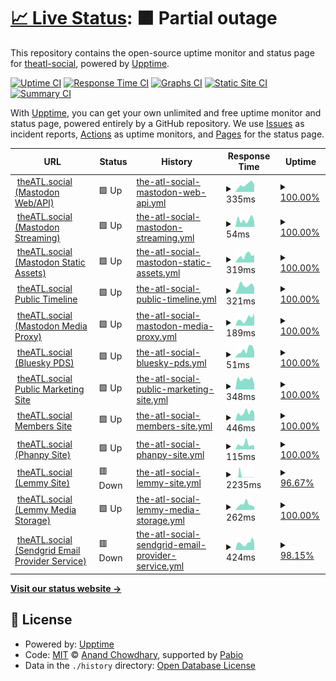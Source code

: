 # [📈 Live Status](https://status.theATL.social): <!--live status--> **🟧 Partial outage**

This repository contains the open-source uptime monitor and status page for [theatl-social](https://status.theATL.social), powered by [Upptime](https://github.com/upptime/upptime).

[![Uptime CI](https://github.com/theatl-social/theatl-social-status-v2/workflows/Uptime%20CI/badge.svg)](https://github.com/theatl-social/theatl-social-status-v2/actions?query=workflow%3A%22Uptime+CI%22)
[![Response Time CI](https://github.com/theatl-social/theatl-social-status-v2/workflows/Response%20Time%20CI/badge.svg)](https://github.com/theatl-social/theatl-social-status-v2/actions?query=workflow%3A%22Response+Time+CI%22)
[![Graphs CI](https://github.com/theatl-social/theatl-social-status-v2/workflows/Graphs%20CI/badge.svg)](https://github.com/theatl-social/theatl-social-status-v2/actions?query=workflow%3A%22Graphs+CI%22)
[![Static Site CI](https://github.com/theatl-social/theatl-social-status-v2/workflows/Static%20Site%20CI/badge.svg)](https://github.com/theatl-social/theatl-social-status-v2/actions?query=workflow%3A%22Static+Site+CI%22)
[![Summary CI](https://github.com/theatl-social/theatl-social-status-v2/workflows/Summary%20CI/badge.svg)](https://github.com/theatl-social/theatl-social-status-v2/actions?query=workflow%3A%22Summary+CI%22)

With [Upptime](https://upptime.js.org), you can get your own unlimited and free uptime monitor and status page, powered entirely by a GitHub repository. We use [Issues](https://github.com/theatl-social/theatl-social-status-v2/issues) as incident reports, [Actions](https://github.com/theatl-social/theatl-social-status-v2/actions) as uptime monitors, and [Pages](https://status.theATL.social) for the status page.

<!--start: status pages-->
<!-- This summary is generated by Upptime (https://github.com/upptime/upptime) -->
<!-- Do not edit this manually, your changes will be overwritten -->
<!-- prettier-ignore -->
| URL | Status | History | Response Time | Uptime |
| --- | ------ | ------- | ------------- | ------ |
| <img alt="" src="https://icons.duckduckgo.com/ip3/theatl.social.ico" height="13"> [theATL.social (Mastodon Web/API)](https://theATL.social/health) | 🟩 Up | [the-atl-social-mastodon-web-api.yml](https://github.com/theatl-social/theatl-social-status-v2/commits/HEAD/history/the-atl-social-mastodon-web-api.yml) | <details><summary><img alt="Response time graph" src="./graphs/the-atl-social-mastodon-web-api/response-time-week.png" height="20"> 335ms</summary><br><a href="https://status.theatl.social/history/the-atl-social-mastodon-web-api"><img alt="Response time 456" src="https://img.shields.io/endpoint?url=https%3A%2F%2Fraw.githubusercontent.com%2Ftheatl-social%2Ftheatl-social-status-v2%2FHEAD%2Fapi%2Fthe-atl-social-mastodon-web-api%2Fresponse-time.json"></a><br><a href="https://status.theatl.social/history/the-atl-social-mastodon-web-api"><img alt="24-hour response time 324" src="https://img.shields.io/endpoint?url=https%3A%2F%2Fraw.githubusercontent.com%2Ftheatl-social%2Ftheatl-social-status-v2%2FHEAD%2Fapi%2Fthe-atl-social-mastodon-web-api%2Fresponse-time-day.json"></a><br><a href="https://status.theatl.social/history/the-atl-social-mastodon-web-api"><img alt="7-day response time 335" src="https://img.shields.io/endpoint?url=https%3A%2F%2Fraw.githubusercontent.com%2Ftheatl-social%2Ftheatl-social-status-v2%2FHEAD%2Fapi%2Fthe-atl-social-mastodon-web-api%2Fresponse-time-week.json"></a><br><a href="https://status.theatl.social/history/the-atl-social-mastodon-web-api"><img alt="30-day response time 455" src="https://img.shields.io/endpoint?url=https%3A%2F%2Fraw.githubusercontent.com%2Ftheatl-social%2Ftheatl-social-status-v2%2FHEAD%2Fapi%2Fthe-atl-social-mastodon-web-api%2Fresponse-time-month.json"></a><br><a href="https://status.theatl.social/history/the-atl-social-mastodon-web-api"><img alt="1-year response time 456" src="https://img.shields.io/endpoint?url=https%3A%2F%2Fraw.githubusercontent.com%2Ftheatl-social%2Ftheatl-social-status-v2%2FHEAD%2Fapi%2Fthe-atl-social-mastodon-web-api%2Fresponse-time-year.json"></a></details> | <details><summary><a href="https://status.theatl.social/history/the-atl-social-mastodon-web-api">100.00%</a></summary><a href="https://status.theatl.social/history/the-atl-social-mastodon-web-api"><img alt="All-time uptime 100.00%" src="https://img.shields.io/endpoint?url=https%3A%2F%2Fraw.githubusercontent.com%2Ftheatl-social%2Ftheatl-social-status-v2%2FHEAD%2Fapi%2Fthe-atl-social-mastodon-web-api%2Fuptime.json"></a><br><a href="https://status.theatl.social/history/the-atl-social-mastodon-web-api"><img alt="24-hour uptime 100.00%" src="https://img.shields.io/endpoint?url=https%3A%2F%2Fraw.githubusercontent.com%2Ftheatl-social%2Ftheatl-social-status-v2%2FHEAD%2Fapi%2Fthe-atl-social-mastodon-web-api%2Fuptime-day.json"></a><br><a href="https://status.theatl.social/history/the-atl-social-mastodon-web-api"><img alt="7-day uptime 100.00%" src="https://img.shields.io/endpoint?url=https%3A%2F%2Fraw.githubusercontent.com%2Ftheatl-social%2Ftheatl-social-status-v2%2FHEAD%2Fapi%2Fthe-atl-social-mastodon-web-api%2Fuptime-week.json"></a><br><a href="https://status.theatl.social/history/the-atl-social-mastodon-web-api"><img alt="30-day uptime 100.00%" src="https://img.shields.io/endpoint?url=https%3A%2F%2Fraw.githubusercontent.com%2Ftheatl-social%2Ftheatl-social-status-v2%2FHEAD%2Fapi%2Fthe-atl-social-mastodon-web-api%2Fuptime-month.json"></a><br><a href="https://status.theatl.social/history/the-atl-social-mastodon-web-api"><img alt="1-year uptime 100.00%" src="https://img.shields.io/endpoint?url=https%3A%2F%2Fraw.githubusercontent.com%2Ftheatl-social%2Ftheatl-social-status-v2%2FHEAD%2Fapi%2Fthe-atl-social-mastodon-web-api%2Fuptime-year.json"></a></details>
| <img alt="" src="https://icons.duckduckgo.com/ip3/theatl.social.ico" height="13"> [theATL.social (Mastodon Streaming)](https://theATL.social/api/v1/streaming/health) | 🟩 Up | [the-atl-social-mastodon-streaming.yml](https://github.com/theatl-social/theatl-social-status-v2/commits/HEAD/history/the-atl-social-mastodon-streaming.yml) | <details><summary><img alt="Response time graph" src="./graphs/the-atl-social-mastodon-streaming/response-time-week.png" height="20"> 54ms</summary><br><a href="https://status.theatl.social/history/the-atl-social-mastodon-streaming"><img alt="Response time 58" src="https://img.shields.io/endpoint?url=https%3A%2F%2Fraw.githubusercontent.com%2Ftheatl-social%2Ftheatl-social-status-v2%2FHEAD%2Fapi%2Fthe-atl-social-mastodon-streaming%2Fresponse-time.json"></a><br><a href="https://status.theatl.social/history/the-atl-social-mastodon-streaming"><img alt="24-hour response time 40" src="https://img.shields.io/endpoint?url=https%3A%2F%2Fraw.githubusercontent.com%2Ftheatl-social%2Ftheatl-social-status-v2%2FHEAD%2Fapi%2Fthe-atl-social-mastodon-streaming%2Fresponse-time-day.json"></a><br><a href="https://status.theatl.social/history/the-atl-social-mastodon-streaming"><img alt="7-day response time 54" src="https://img.shields.io/endpoint?url=https%3A%2F%2Fraw.githubusercontent.com%2Ftheatl-social%2Ftheatl-social-status-v2%2FHEAD%2Fapi%2Fthe-atl-social-mastodon-streaming%2Fresponse-time-week.json"></a><br><a href="https://status.theatl.social/history/the-atl-social-mastodon-streaming"><img alt="30-day response time 59" src="https://img.shields.io/endpoint?url=https%3A%2F%2Fraw.githubusercontent.com%2Ftheatl-social%2Ftheatl-social-status-v2%2FHEAD%2Fapi%2Fthe-atl-social-mastodon-streaming%2Fresponse-time-month.json"></a><br><a href="https://status.theatl.social/history/the-atl-social-mastodon-streaming"><img alt="1-year response time 58" src="https://img.shields.io/endpoint?url=https%3A%2F%2Fraw.githubusercontent.com%2Ftheatl-social%2Ftheatl-social-status-v2%2FHEAD%2Fapi%2Fthe-atl-social-mastodon-streaming%2Fresponse-time-year.json"></a></details> | <details><summary><a href="https://status.theatl.social/history/the-atl-social-mastodon-streaming">100.00%</a></summary><a href="https://status.theatl.social/history/the-atl-social-mastodon-streaming"><img alt="All-time uptime 100.00%" src="https://img.shields.io/endpoint?url=https%3A%2F%2Fraw.githubusercontent.com%2Ftheatl-social%2Ftheatl-social-status-v2%2FHEAD%2Fapi%2Fthe-atl-social-mastodon-streaming%2Fuptime.json"></a><br><a href="https://status.theatl.social/history/the-atl-social-mastodon-streaming"><img alt="24-hour uptime 100.00%" src="https://img.shields.io/endpoint?url=https%3A%2F%2Fraw.githubusercontent.com%2Ftheatl-social%2Ftheatl-social-status-v2%2FHEAD%2Fapi%2Fthe-atl-social-mastodon-streaming%2Fuptime-day.json"></a><br><a href="https://status.theatl.social/history/the-atl-social-mastodon-streaming"><img alt="7-day uptime 100.00%" src="https://img.shields.io/endpoint?url=https%3A%2F%2Fraw.githubusercontent.com%2Ftheatl-social%2Ftheatl-social-status-v2%2FHEAD%2Fapi%2Fthe-atl-social-mastodon-streaming%2Fuptime-week.json"></a><br><a href="https://status.theatl.social/history/the-atl-social-mastodon-streaming"><img alt="30-day uptime 100.00%" src="https://img.shields.io/endpoint?url=https%3A%2F%2Fraw.githubusercontent.com%2Ftheatl-social%2Ftheatl-social-status-v2%2FHEAD%2Fapi%2Fthe-atl-social-mastodon-streaming%2Fuptime-month.json"></a><br><a href="https://status.theatl.social/history/the-atl-social-mastodon-streaming"><img alt="1-year uptime 100.00%" src="https://img.shields.io/endpoint?url=https%3A%2F%2Fraw.githubusercontent.com%2Ftheatl-social%2Ftheatl-social-status-v2%2FHEAD%2Fapi%2Fthe-atl-social-mastodon-streaming%2Fuptime-year.json"></a></details>
| <img alt="" src="https://icons.duckduckgo.com/ip3/mastodon-static.theatl.social.ico" height="13"> [theATL.social (Mastodon Static Assets)](https://mastodon-static.theatl.social/sw.js) | 🟩 Up | [the-atl-social-mastodon-static-assets.yml](https://github.com/theatl-social/theatl-social-status-v2/commits/HEAD/history/the-atl-social-mastodon-static-assets.yml) | <details><summary><img alt="Response time graph" src="./graphs/the-atl-social-mastodon-static-assets/response-time-week.png" height="20"> 319ms</summary><br><a href="https://status.theatl.social/history/the-atl-social-mastodon-static-assets"><img alt="Response time 600" src="https://img.shields.io/endpoint?url=https%3A%2F%2Fraw.githubusercontent.com%2Ftheatl-social%2Ftheatl-social-status-v2%2FHEAD%2Fapi%2Fthe-atl-social-mastodon-static-assets%2Fresponse-time.json"></a><br><a href="https://status.theatl.social/history/the-atl-social-mastodon-static-assets"><img alt="24-hour response time 352" src="https://img.shields.io/endpoint?url=https%3A%2F%2Fraw.githubusercontent.com%2Ftheatl-social%2Ftheatl-social-status-v2%2FHEAD%2Fapi%2Fthe-atl-social-mastodon-static-assets%2Fresponse-time-day.json"></a><br><a href="https://status.theatl.social/history/the-atl-social-mastodon-static-assets"><img alt="7-day response time 319" src="https://img.shields.io/endpoint?url=https%3A%2F%2Fraw.githubusercontent.com%2Ftheatl-social%2Ftheatl-social-status-v2%2FHEAD%2Fapi%2Fthe-atl-social-mastodon-static-assets%2Fresponse-time-week.json"></a><br><a href="https://status.theatl.social/history/the-atl-social-mastodon-static-assets"><img alt="30-day response time 790" src="https://img.shields.io/endpoint?url=https%3A%2F%2Fraw.githubusercontent.com%2Ftheatl-social%2Ftheatl-social-status-v2%2FHEAD%2Fapi%2Fthe-atl-social-mastodon-static-assets%2Fresponse-time-month.json"></a><br><a href="https://status.theatl.social/history/the-atl-social-mastodon-static-assets"><img alt="1-year response time 600" src="https://img.shields.io/endpoint?url=https%3A%2F%2Fraw.githubusercontent.com%2Ftheatl-social%2Ftheatl-social-status-v2%2FHEAD%2Fapi%2Fthe-atl-social-mastodon-static-assets%2Fresponse-time-year.json"></a></details> | <details><summary><a href="https://status.theatl.social/history/the-atl-social-mastodon-static-assets">100.00%</a></summary><a href="https://status.theatl.social/history/the-atl-social-mastodon-static-assets"><img alt="All-time uptime 99.94%" src="https://img.shields.io/endpoint?url=https%3A%2F%2Fraw.githubusercontent.com%2Ftheatl-social%2Ftheatl-social-status-v2%2FHEAD%2Fapi%2Fthe-atl-social-mastodon-static-assets%2Fuptime.json"></a><br><a href="https://status.theatl.social/history/the-atl-social-mastodon-static-assets"><img alt="24-hour uptime 100.00%" src="https://img.shields.io/endpoint?url=https%3A%2F%2Fraw.githubusercontent.com%2Ftheatl-social%2Ftheatl-social-status-v2%2FHEAD%2Fapi%2Fthe-atl-social-mastodon-static-assets%2Fuptime-day.json"></a><br><a href="https://status.theatl.social/history/the-atl-social-mastodon-static-assets"><img alt="7-day uptime 100.00%" src="https://img.shields.io/endpoint?url=https%3A%2F%2Fraw.githubusercontent.com%2Ftheatl-social%2Ftheatl-social-status-v2%2FHEAD%2Fapi%2Fthe-atl-social-mastodon-static-assets%2Fuptime-week.json"></a><br><a href="https://status.theatl.social/history/the-atl-social-mastodon-static-assets"><img alt="30-day uptime 99.92%" src="https://img.shields.io/endpoint?url=https%3A%2F%2Fraw.githubusercontent.com%2Ftheatl-social%2Ftheatl-social-status-v2%2FHEAD%2Fapi%2Fthe-atl-social-mastodon-static-assets%2Fuptime-month.json"></a><br><a href="https://status.theatl.social/history/the-atl-social-mastodon-static-assets"><img alt="1-year uptime 99.94%" src="https://img.shields.io/endpoint?url=https%3A%2F%2Fraw.githubusercontent.com%2Ftheatl-social%2Ftheatl-social-status-v2%2FHEAD%2Fapi%2Fthe-atl-social-mastodon-static-assets%2Fuptime-year.json"></a></details>
| <img alt="" src="https://icons.duckduckgo.com/ip3/theatl.social.ico" height="13"> [theATL.social Public Timeline](https://theatl.social/api/v1/timelines/public?local=true&only_media=false) | 🟩 Up | [the-atl-social-public-timeline.yml](https://github.com/theatl-social/theatl-social-status-v2/commits/HEAD/history/the-atl-social-public-timeline.yml) | <details><summary><img alt="Response time graph" src="./graphs/the-atl-social-public-timeline/response-time-week.png" height="20"> 321ms</summary><br><a href="https://status.theatl.social/history/the-atl-social-public-timeline"><img alt="Response time 405" src="https://img.shields.io/endpoint?url=https%3A%2F%2Fraw.githubusercontent.com%2Ftheatl-social%2Ftheatl-social-status-v2%2FHEAD%2Fapi%2Fthe-atl-social-public-timeline%2Fresponse-time.json"></a><br><a href="https://status.theatl.social/history/the-atl-social-public-timeline"><img alt="24-hour response time 240" src="https://img.shields.io/endpoint?url=https%3A%2F%2Fraw.githubusercontent.com%2Ftheatl-social%2Ftheatl-social-status-v2%2FHEAD%2Fapi%2Fthe-atl-social-public-timeline%2Fresponse-time-day.json"></a><br><a href="https://status.theatl.social/history/the-atl-social-public-timeline"><img alt="7-day response time 321" src="https://img.shields.io/endpoint?url=https%3A%2F%2Fraw.githubusercontent.com%2Ftheatl-social%2Ftheatl-social-status-v2%2FHEAD%2Fapi%2Fthe-atl-social-public-timeline%2Fresponse-time-week.json"></a><br><a href="https://status.theatl.social/history/the-atl-social-public-timeline"><img alt="30-day response time 317" src="https://img.shields.io/endpoint?url=https%3A%2F%2Fraw.githubusercontent.com%2Ftheatl-social%2Ftheatl-social-status-v2%2FHEAD%2Fapi%2Fthe-atl-social-public-timeline%2Fresponse-time-month.json"></a><br><a href="https://status.theatl.social/history/the-atl-social-public-timeline"><img alt="1-year response time 405" src="https://img.shields.io/endpoint?url=https%3A%2F%2Fraw.githubusercontent.com%2Ftheatl-social%2Ftheatl-social-status-v2%2FHEAD%2Fapi%2Fthe-atl-social-public-timeline%2Fresponse-time-year.json"></a></details> | <details><summary><a href="https://status.theatl.social/history/the-atl-social-public-timeline">100.00%</a></summary><a href="https://status.theatl.social/history/the-atl-social-public-timeline"><img alt="All-time uptime 100.00%" src="https://img.shields.io/endpoint?url=https%3A%2F%2Fraw.githubusercontent.com%2Ftheatl-social%2Ftheatl-social-status-v2%2FHEAD%2Fapi%2Fthe-atl-social-public-timeline%2Fuptime.json"></a><br><a href="https://status.theatl.social/history/the-atl-social-public-timeline"><img alt="24-hour uptime 100.00%" src="https://img.shields.io/endpoint?url=https%3A%2F%2Fraw.githubusercontent.com%2Ftheatl-social%2Ftheatl-social-status-v2%2FHEAD%2Fapi%2Fthe-atl-social-public-timeline%2Fuptime-day.json"></a><br><a href="https://status.theatl.social/history/the-atl-social-public-timeline"><img alt="7-day uptime 100.00%" src="https://img.shields.io/endpoint?url=https%3A%2F%2Fraw.githubusercontent.com%2Ftheatl-social%2Ftheatl-social-status-v2%2FHEAD%2Fapi%2Fthe-atl-social-public-timeline%2Fuptime-week.json"></a><br><a href="https://status.theatl.social/history/the-atl-social-public-timeline"><img alt="30-day uptime 100.00%" src="https://img.shields.io/endpoint?url=https%3A%2F%2Fraw.githubusercontent.com%2Ftheatl-social%2Ftheatl-social-status-v2%2FHEAD%2Fapi%2Fthe-atl-social-public-timeline%2Fuptime-month.json"></a><br><a href="https://status.theatl.social/history/the-atl-social-public-timeline"><img alt="1-year uptime 100.00%" src="https://img.shields.io/endpoint?url=https%3A%2F%2Fraw.githubusercontent.com%2Ftheatl-social%2Ftheatl-social-status-v2%2FHEAD%2Fapi%2Fthe-atl-social-public-timeline%2Fuptime-year.json"></a></details>
| <img alt="" src="https://icons.duckduckgo.com/ip3/o1.theatl.social.ico" height="13"> [theATL.social (Mastodon Media Proxy)](https://o1.theatl.social/theatlsocial-logo-output.png) | 🟩 Up | [the-atl-social-mastodon-media-proxy.yml](https://github.com/theatl-social/theatl-social-status-v2/commits/HEAD/history/the-atl-social-mastodon-media-proxy.yml) | <details><summary><img alt="Response time graph" src="./graphs/the-atl-social-mastodon-media-proxy/response-time-week.png" height="20"> 189ms</summary><br><a href="https://status.theatl.social/history/the-atl-social-mastodon-media-proxy"><img alt="Response time 252" src="https://img.shields.io/endpoint?url=https%3A%2F%2Fraw.githubusercontent.com%2Ftheatl-social%2Ftheatl-social-status-v2%2FHEAD%2Fapi%2Fthe-atl-social-mastodon-media-proxy%2Fresponse-time.json"></a><br><a href="https://status.theatl.social/history/the-atl-social-mastodon-media-proxy"><img alt="24-hour response time 337" src="https://img.shields.io/endpoint?url=https%3A%2F%2Fraw.githubusercontent.com%2Ftheatl-social%2Ftheatl-social-status-v2%2FHEAD%2Fapi%2Fthe-atl-social-mastodon-media-proxy%2Fresponse-time-day.json"></a><br><a href="https://status.theatl.social/history/the-atl-social-mastodon-media-proxy"><img alt="7-day response time 189" src="https://img.shields.io/endpoint?url=https%3A%2F%2Fraw.githubusercontent.com%2Ftheatl-social%2Ftheatl-social-status-v2%2FHEAD%2Fapi%2Fthe-atl-social-mastodon-media-proxy%2Fresponse-time-week.json"></a><br><a href="https://status.theatl.social/history/the-atl-social-mastodon-media-proxy"><img alt="30-day response time 226" src="https://img.shields.io/endpoint?url=https%3A%2F%2Fraw.githubusercontent.com%2Ftheatl-social%2Ftheatl-social-status-v2%2FHEAD%2Fapi%2Fthe-atl-social-mastodon-media-proxy%2Fresponse-time-month.json"></a><br><a href="https://status.theatl.social/history/the-atl-social-mastodon-media-proxy"><img alt="1-year response time 252" src="https://img.shields.io/endpoint?url=https%3A%2F%2Fraw.githubusercontent.com%2Ftheatl-social%2Ftheatl-social-status-v2%2FHEAD%2Fapi%2Fthe-atl-social-mastodon-media-proxy%2Fresponse-time-year.json"></a></details> | <details><summary><a href="https://status.theatl.social/history/the-atl-social-mastodon-media-proxy">100.00%</a></summary><a href="https://status.theatl.social/history/the-atl-social-mastodon-media-proxy"><img alt="All-time uptime 100.00%" src="https://img.shields.io/endpoint?url=https%3A%2F%2Fraw.githubusercontent.com%2Ftheatl-social%2Ftheatl-social-status-v2%2FHEAD%2Fapi%2Fthe-atl-social-mastodon-media-proxy%2Fuptime.json"></a><br><a href="https://status.theatl.social/history/the-atl-social-mastodon-media-proxy"><img alt="24-hour uptime 100.00%" src="https://img.shields.io/endpoint?url=https%3A%2F%2Fraw.githubusercontent.com%2Ftheatl-social%2Ftheatl-social-status-v2%2FHEAD%2Fapi%2Fthe-atl-social-mastodon-media-proxy%2Fuptime-day.json"></a><br><a href="https://status.theatl.social/history/the-atl-social-mastodon-media-proxy"><img alt="7-day uptime 100.00%" src="https://img.shields.io/endpoint?url=https%3A%2F%2Fraw.githubusercontent.com%2Ftheatl-social%2Ftheatl-social-status-v2%2FHEAD%2Fapi%2Fthe-atl-social-mastodon-media-proxy%2Fuptime-week.json"></a><br><a href="https://status.theatl.social/history/the-atl-social-mastodon-media-proxy"><img alt="30-day uptime 100.00%" src="https://img.shields.io/endpoint?url=https%3A%2F%2Fraw.githubusercontent.com%2Ftheatl-social%2Ftheatl-social-status-v2%2FHEAD%2Fapi%2Fthe-atl-social-mastodon-media-proxy%2Fuptime-month.json"></a><br><a href="https://status.theatl.social/history/the-atl-social-mastodon-media-proxy"><img alt="1-year uptime 100.00%" src="https://img.shields.io/endpoint?url=https%3A%2F%2Fraw.githubusercontent.com%2Ftheatl-social%2Ftheatl-social-status-v2%2FHEAD%2Fapi%2Fthe-atl-social-mastodon-media-proxy%2Fuptime-year.json"></a></details>
| <img alt="" src="https://icons.duckduckgo.com/ip3/theatl.social.ico" height="13"> [theATL.social (Bluesky PDS)](https://theatl.social/xrpc/_health) | 🟩 Up | [the-atl-social-bluesky-pds.yml](https://github.com/theatl-social/theatl-social-status-v2/commits/HEAD/history/the-atl-social-bluesky-pds.yml) | <details><summary><img alt="Response time graph" src="./graphs/the-atl-social-bluesky-pds/response-time-week.png" height="20"> 51ms</summary><br><a href="https://status.theatl.social/history/the-atl-social-bluesky-pds"><img alt="Response time 58" src="https://img.shields.io/endpoint?url=https%3A%2F%2Fraw.githubusercontent.com%2Ftheatl-social%2Ftheatl-social-status-v2%2FHEAD%2Fapi%2Fthe-atl-social-bluesky-pds%2Fresponse-time.json"></a><br><a href="https://status.theatl.social/history/the-atl-social-bluesky-pds"><img alt="24-hour response time 43" src="https://img.shields.io/endpoint?url=https%3A%2F%2Fraw.githubusercontent.com%2Ftheatl-social%2Ftheatl-social-status-v2%2FHEAD%2Fapi%2Fthe-atl-social-bluesky-pds%2Fresponse-time-day.json"></a><br><a href="https://status.theatl.social/history/the-atl-social-bluesky-pds"><img alt="7-day response time 51" src="https://img.shields.io/endpoint?url=https%3A%2F%2Fraw.githubusercontent.com%2Ftheatl-social%2Ftheatl-social-status-v2%2FHEAD%2Fapi%2Fthe-atl-social-bluesky-pds%2Fresponse-time-week.json"></a><br><a href="https://status.theatl.social/history/the-atl-social-bluesky-pds"><img alt="30-day response time 59" src="https://img.shields.io/endpoint?url=https%3A%2F%2Fraw.githubusercontent.com%2Ftheatl-social%2Ftheatl-social-status-v2%2FHEAD%2Fapi%2Fthe-atl-social-bluesky-pds%2Fresponse-time-month.json"></a><br><a href="https://status.theatl.social/history/the-atl-social-bluesky-pds"><img alt="1-year response time 58" src="https://img.shields.io/endpoint?url=https%3A%2F%2Fraw.githubusercontent.com%2Ftheatl-social%2Ftheatl-social-status-v2%2FHEAD%2Fapi%2Fthe-atl-social-bluesky-pds%2Fresponse-time-year.json"></a></details> | <details><summary><a href="https://status.theatl.social/history/the-atl-social-bluesky-pds">100.00%</a></summary><a href="https://status.theatl.social/history/the-atl-social-bluesky-pds"><img alt="All-time uptime 100.00%" src="https://img.shields.io/endpoint?url=https%3A%2F%2Fraw.githubusercontent.com%2Ftheatl-social%2Ftheatl-social-status-v2%2FHEAD%2Fapi%2Fthe-atl-social-bluesky-pds%2Fuptime.json"></a><br><a href="https://status.theatl.social/history/the-atl-social-bluesky-pds"><img alt="24-hour uptime 100.00%" src="https://img.shields.io/endpoint?url=https%3A%2F%2Fraw.githubusercontent.com%2Ftheatl-social%2Ftheatl-social-status-v2%2FHEAD%2Fapi%2Fthe-atl-social-bluesky-pds%2Fuptime-day.json"></a><br><a href="https://status.theatl.social/history/the-atl-social-bluesky-pds"><img alt="7-day uptime 100.00%" src="https://img.shields.io/endpoint?url=https%3A%2F%2Fraw.githubusercontent.com%2Ftheatl-social%2Ftheatl-social-status-v2%2FHEAD%2Fapi%2Fthe-atl-social-bluesky-pds%2Fuptime-week.json"></a><br><a href="https://status.theatl.social/history/the-atl-social-bluesky-pds"><img alt="30-day uptime 100.00%" src="https://img.shields.io/endpoint?url=https%3A%2F%2Fraw.githubusercontent.com%2Ftheatl-social%2Ftheatl-social-status-v2%2FHEAD%2Fapi%2Fthe-atl-social-bluesky-pds%2Fuptime-month.json"></a><br><a href="https://status.theatl.social/history/the-atl-social-bluesky-pds"><img alt="1-year uptime 100.00%" src="https://img.shields.io/endpoint?url=https%3A%2F%2Fraw.githubusercontent.com%2Ftheatl-social%2Ftheatl-social-status-v2%2FHEAD%2Fapi%2Fthe-atl-social-bluesky-pds%2Fuptime-year.json"></a></details>
| <img alt="" src="https://icons.duckduckgo.com/ip3/join.theatl.social.ico" height="13"> [theATL.social Public Marketing Site](https://join.theATL.social) | 🟩 Up | [the-atl-social-public-marketing-site.yml](https://github.com/theatl-social/theatl-social-status-v2/commits/HEAD/history/the-atl-social-public-marketing-site.yml) | <details><summary><img alt="Response time graph" src="./graphs/the-atl-social-public-marketing-site/response-time-week.png" height="20"> 348ms</summary><br><a href="https://status.theatl.social/history/the-atl-social-public-marketing-site"><img alt="Response time 337" src="https://img.shields.io/endpoint?url=https%3A%2F%2Fraw.githubusercontent.com%2Ftheatl-social%2Ftheatl-social-status-v2%2FHEAD%2Fapi%2Fthe-atl-social-public-marketing-site%2Fresponse-time.json"></a><br><a href="https://status.theatl.social/history/the-atl-social-public-marketing-site"><img alt="24-hour response time 176" src="https://img.shields.io/endpoint?url=https%3A%2F%2Fraw.githubusercontent.com%2Ftheatl-social%2Ftheatl-social-status-v2%2FHEAD%2Fapi%2Fthe-atl-social-public-marketing-site%2Fresponse-time-day.json"></a><br><a href="https://status.theatl.social/history/the-atl-social-public-marketing-site"><img alt="7-day response time 348" src="https://img.shields.io/endpoint?url=https%3A%2F%2Fraw.githubusercontent.com%2Ftheatl-social%2Ftheatl-social-status-v2%2FHEAD%2Fapi%2Fthe-atl-social-public-marketing-site%2Fresponse-time-week.json"></a><br><a href="https://status.theatl.social/history/the-atl-social-public-marketing-site"><img alt="30-day response time 377" src="https://img.shields.io/endpoint?url=https%3A%2F%2Fraw.githubusercontent.com%2Ftheatl-social%2Ftheatl-social-status-v2%2FHEAD%2Fapi%2Fthe-atl-social-public-marketing-site%2Fresponse-time-month.json"></a><br><a href="https://status.theatl.social/history/the-atl-social-public-marketing-site"><img alt="1-year response time 337" src="https://img.shields.io/endpoint?url=https%3A%2F%2Fraw.githubusercontent.com%2Ftheatl-social%2Ftheatl-social-status-v2%2FHEAD%2Fapi%2Fthe-atl-social-public-marketing-site%2Fresponse-time-year.json"></a></details> | <details><summary><a href="https://status.theatl.social/history/the-atl-social-public-marketing-site">100.00%</a></summary><a href="https://status.theatl.social/history/the-atl-social-public-marketing-site"><img alt="All-time uptime 100.00%" src="https://img.shields.io/endpoint?url=https%3A%2F%2Fraw.githubusercontent.com%2Ftheatl-social%2Ftheatl-social-status-v2%2FHEAD%2Fapi%2Fthe-atl-social-public-marketing-site%2Fuptime.json"></a><br><a href="https://status.theatl.social/history/the-atl-social-public-marketing-site"><img alt="24-hour uptime 100.00%" src="https://img.shields.io/endpoint?url=https%3A%2F%2Fraw.githubusercontent.com%2Ftheatl-social%2Ftheatl-social-status-v2%2FHEAD%2Fapi%2Fthe-atl-social-public-marketing-site%2Fuptime-day.json"></a><br><a href="https://status.theatl.social/history/the-atl-social-public-marketing-site"><img alt="7-day uptime 100.00%" src="https://img.shields.io/endpoint?url=https%3A%2F%2Fraw.githubusercontent.com%2Ftheatl-social%2Ftheatl-social-status-v2%2FHEAD%2Fapi%2Fthe-atl-social-public-marketing-site%2Fuptime-week.json"></a><br><a href="https://status.theatl.social/history/the-atl-social-public-marketing-site"><img alt="30-day uptime 100.00%" src="https://img.shields.io/endpoint?url=https%3A%2F%2Fraw.githubusercontent.com%2Ftheatl-social%2Ftheatl-social-status-v2%2FHEAD%2Fapi%2Fthe-atl-social-public-marketing-site%2Fuptime-month.json"></a><br><a href="https://status.theatl.social/history/the-atl-social-public-marketing-site"><img alt="1-year uptime 100.00%" src="https://img.shields.io/endpoint?url=https%3A%2F%2Fraw.githubusercontent.com%2Ftheatl-social%2Ftheatl-social-status-v2%2FHEAD%2Fapi%2Fthe-atl-social-public-marketing-site%2Fuptime-year.json"></a></details>
| <img alt="" src="https://icons.duckduckgo.com/ip3/members.theatl.social.ico" height="13"> [theATL.social Members Site](https://members.theATL.social/login) | 🟩 Up | [the-atl-social-members-site.yml](https://github.com/theatl-social/theatl-social-status-v2/commits/HEAD/history/the-atl-social-members-site.yml) | <details><summary><img alt="Response time graph" src="./graphs/the-atl-social-members-site/response-time-week.png" height="20"> 446ms</summary><br><a href="https://status.theatl.social/history/the-atl-social-members-site"><img alt="Response time 558" src="https://img.shields.io/endpoint?url=https%3A%2F%2Fraw.githubusercontent.com%2Ftheatl-social%2Ftheatl-social-status-v2%2FHEAD%2Fapi%2Fthe-atl-social-members-site%2Fresponse-time.json"></a><br><a href="https://status.theatl.social/history/the-atl-social-members-site"><img alt="24-hour response time 466" src="https://img.shields.io/endpoint?url=https%3A%2F%2Fraw.githubusercontent.com%2Ftheatl-social%2Ftheatl-social-status-v2%2FHEAD%2Fapi%2Fthe-atl-social-members-site%2Fresponse-time-day.json"></a><br><a href="https://status.theatl.social/history/the-atl-social-members-site"><img alt="7-day response time 446" src="https://img.shields.io/endpoint?url=https%3A%2F%2Fraw.githubusercontent.com%2Ftheatl-social%2Ftheatl-social-status-v2%2FHEAD%2Fapi%2Fthe-atl-social-members-site%2Fresponse-time-week.json"></a><br><a href="https://status.theatl.social/history/the-atl-social-members-site"><img alt="30-day response time 603" src="https://img.shields.io/endpoint?url=https%3A%2F%2Fraw.githubusercontent.com%2Ftheatl-social%2Ftheatl-social-status-v2%2FHEAD%2Fapi%2Fthe-atl-social-members-site%2Fresponse-time-month.json"></a><br><a href="https://status.theatl.social/history/the-atl-social-members-site"><img alt="1-year response time 558" src="https://img.shields.io/endpoint?url=https%3A%2F%2Fraw.githubusercontent.com%2Ftheatl-social%2Ftheatl-social-status-v2%2FHEAD%2Fapi%2Fthe-atl-social-members-site%2Fresponse-time-year.json"></a></details> | <details><summary><a href="https://status.theatl.social/history/the-atl-social-members-site">100.00%</a></summary><a href="https://status.theatl.social/history/the-atl-social-members-site"><img alt="All-time uptime 100.00%" src="https://img.shields.io/endpoint?url=https%3A%2F%2Fraw.githubusercontent.com%2Ftheatl-social%2Ftheatl-social-status-v2%2FHEAD%2Fapi%2Fthe-atl-social-members-site%2Fuptime.json"></a><br><a href="https://status.theatl.social/history/the-atl-social-members-site"><img alt="24-hour uptime 100.00%" src="https://img.shields.io/endpoint?url=https%3A%2F%2Fraw.githubusercontent.com%2Ftheatl-social%2Ftheatl-social-status-v2%2FHEAD%2Fapi%2Fthe-atl-social-members-site%2Fuptime-day.json"></a><br><a href="https://status.theatl.social/history/the-atl-social-members-site"><img alt="7-day uptime 100.00%" src="https://img.shields.io/endpoint?url=https%3A%2F%2Fraw.githubusercontent.com%2Ftheatl-social%2Ftheatl-social-status-v2%2FHEAD%2Fapi%2Fthe-atl-social-members-site%2Fuptime-week.json"></a><br><a href="https://status.theatl.social/history/the-atl-social-members-site"><img alt="30-day uptime 100.00%" src="https://img.shields.io/endpoint?url=https%3A%2F%2Fraw.githubusercontent.com%2Ftheatl-social%2Ftheatl-social-status-v2%2FHEAD%2Fapi%2Fthe-atl-social-members-site%2Fuptime-month.json"></a><br><a href="https://status.theatl.social/history/the-atl-social-members-site"><img alt="1-year uptime 100.00%" src="https://img.shields.io/endpoint?url=https%3A%2F%2Fraw.githubusercontent.com%2Ftheatl-social%2Ftheatl-social-status-v2%2FHEAD%2Fapi%2Fthe-atl-social-members-site%2Fuptime-year.json"></a></details>
| <img alt="" src="https://icons.duckduckgo.com/ip3/phanpy.theatl.social.ico" height="13"> [theATL.social (Phanpy Site)](https://phanpy.theATL.social) | 🟩 Up | [the-atl-social-phanpy-site.yml](https://github.com/theatl-social/theatl-social-status-v2/commits/HEAD/history/the-atl-social-phanpy-site.yml) | <details><summary><img alt="Response time graph" src="./graphs/the-atl-social-phanpy-site/response-time-week.png" height="20"> 115ms</summary><br><a href="https://status.theatl.social/history/the-atl-social-phanpy-site"><img alt="Response time 196" src="https://img.shields.io/endpoint?url=https%3A%2F%2Fraw.githubusercontent.com%2Ftheatl-social%2Ftheatl-social-status-v2%2FHEAD%2Fapi%2Fthe-atl-social-phanpy-site%2Fresponse-time.json"></a><br><a href="https://status.theatl.social/history/the-atl-social-phanpy-site"><img alt="24-hour response time 92" src="https://img.shields.io/endpoint?url=https%3A%2F%2Fraw.githubusercontent.com%2Ftheatl-social%2Ftheatl-social-status-v2%2FHEAD%2Fapi%2Fthe-atl-social-phanpy-site%2Fresponse-time-day.json"></a><br><a href="https://status.theatl.social/history/the-atl-social-phanpy-site"><img alt="7-day response time 115" src="https://img.shields.io/endpoint?url=https%3A%2F%2Fraw.githubusercontent.com%2Ftheatl-social%2Ftheatl-social-status-v2%2FHEAD%2Fapi%2Fthe-atl-social-phanpy-site%2Fresponse-time-week.json"></a><br><a href="https://status.theatl.social/history/the-atl-social-phanpy-site"><img alt="30-day response time 153" src="https://img.shields.io/endpoint?url=https%3A%2F%2Fraw.githubusercontent.com%2Ftheatl-social%2Ftheatl-social-status-v2%2FHEAD%2Fapi%2Fthe-atl-social-phanpy-site%2Fresponse-time-month.json"></a><br><a href="https://status.theatl.social/history/the-atl-social-phanpy-site"><img alt="1-year response time 196" src="https://img.shields.io/endpoint?url=https%3A%2F%2Fraw.githubusercontent.com%2Ftheatl-social%2Ftheatl-social-status-v2%2FHEAD%2Fapi%2Fthe-atl-social-phanpy-site%2Fresponse-time-year.json"></a></details> | <details><summary><a href="https://status.theatl.social/history/the-atl-social-phanpy-site">100.00%</a></summary><a href="https://status.theatl.social/history/the-atl-social-phanpy-site"><img alt="All-time uptime 100.00%" src="https://img.shields.io/endpoint?url=https%3A%2F%2Fraw.githubusercontent.com%2Ftheatl-social%2Ftheatl-social-status-v2%2FHEAD%2Fapi%2Fthe-atl-social-phanpy-site%2Fuptime.json"></a><br><a href="https://status.theatl.social/history/the-atl-social-phanpy-site"><img alt="24-hour uptime 100.00%" src="https://img.shields.io/endpoint?url=https%3A%2F%2Fraw.githubusercontent.com%2Ftheatl-social%2Ftheatl-social-status-v2%2FHEAD%2Fapi%2Fthe-atl-social-phanpy-site%2Fuptime-day.json"></a><br><a href="https://status.theatl.social/history/the-atl-social-phanpy-site"><img alt="7-day uptime 100.00%" src="https://img.shields.io/endpoint?url=https%3A%2F%2Fraw.githubusercontent.com%2Ftheatl-social%2Ftheatl-social-status-v2%2FHEAD%2Fapi%2Fthe-atl-social-phanpy-site%2Fuptime-week.json"></a><br><a href="https://status.theatl.social/history/the-atl-social-phanpy-site"><img alt="30-day uptime 100.00%" src="https://img.shields.io/endpoint?url=https%3A%2F%2Fraw.githubusercontent.com%2Ftheatl-social%2Ftheatl-social-status-v2%2FHEAD%2Fapi%2Fthe-atl-social-phanpy-site%2Fuptime-month.json"></a><br><a href="https://status.theatl.social/history/the-atl-social-phanpy-site"><img alt="1-year uptime 100.00%" src="https://img.shields.io/endpoint?url=https%3A%2F%2Fraw.githubusercontent.com%2Ftheatl-social%2Ftheatl-social-status-v2%2FHEAD%2Fapi%2Fthe-atl-social-phanpy-site%2Fuptime-year.json"></a></details>
| <img alt="" src="https://icons.duckduckgo.com/ip3/yall.theatl.social.ico" height="13"> [theATL.social (Lemmy Site)](https://yall.theATL.social) | 🟥 Down | [the-atl-social-lemmy-site.yml](https://github.com/theatl-social/theatl-social-status-v2/commits/HEAD/history/the-atl-social-lemmy-site.yml) | <details><summary><img alt="Response time graph" src="./graphs/the-atl-social-lemmy-site/response-time-week.png" height="20"> 2235ms</summary><br><a href="https://status.theatl.social/history/the-atl-social-lemmy-site"><img alt="Response time 1692" src="https://img.shields.io/endpoint?url=https%3A%2F%2Fraw.githubusercontent.com%2Ftheatl-social%2Ftheatl-social-status-v2%2FHEAD%2Fapi%2Fthe-atl-social-lemmy-site%2Fresponse-time.json"></a><br><a href="https://status.theatl.social/history/the-atl-social-lemmy-site"><img alt="24-hour response time 253" src="https://img.shields.io/endpoint?url=https%3A%2F%2Fraw.githubusercontent.com%2Ftheatl-social%2Ftheatl-social-status-v2%2FHEAD%2Fapi%2Fthe-atl-social-lemmy-site%2Fresponse-time-day.json"></a><br><a href="https://status.theatl.social/history/the-atl-social-lemmy-site"><img alt="7-day response time 2235" src="https://img.shields.io/endpoint?url=https%3A%2F%2Fraw.githubusercontent.com%2Ftheatl-social%2Ftheatl-social-status-v2%2FHEAD%2Fapi%2Fthe-atl-social-lemmy-site%2Fresponse-time-week.json"></a><br><a href="https://status.theatl.social/history/the-atl-social-lemmy-site"><img alt="30-day response time 1218" src="https://img.shields.io/endpoint?url=https%3A%2F%2Fraw.githubusercontent.com%2Ftheatl-social%2Ftheatl-social-status-v2%2FHEAD%2Fapi%2Fthe-atl-social-lemmy-site%2Fresponse-time-month.json"></a><br><a href="https://status.theatl.social/history/the-atl-social-lemmy-site"><img alt="1-year response time 1692" src="https://img.shields.io/endpoint?url=https%3A%2F%2Fraw.githubusercontent.com%2Ftheatl-social%2Ftheatl-social-status-v2%2FHEAD%2Fapi%2Fthe-atl-social-lemmy-site%2Fresponse-time-year.json"></a></details> | <details><summary><a href="https://status.theatl.social/history/the-atl-social-lemmy-site">96.67%</a></summary><a href="https://status.theatl.social/history/the-atl-social-lemmy-site"><img alt="All-time uptime 98.75%" src="https://img.shields.io/endpoint?url=https%3A%2F%2Fraw.githubusercontent.com%2Ftheatl-social%2Ftheatl-social-status-v2%2FHEAD%2Fapi%2Fthe-atl-social-lemmy-site%2Fuptime.json"></a><br><a href="https://status.theatl.social/history/the-atl-social-lemmy-site"><img alt="24-hour uptime 97.47%" src="https://img.shields.io/endpoint?url=https%3A%2F%2Fraw.githubusercontent.com%2Ftheatl-social%2Ftheatl-social-status-v2%2FHEAD%2Fapi%2Fthe-atl-social-lemmy-site%2Fuptime-day.json"></a><br><a href="https://status.theatl.social/history/the-atl-social-lemmy-site"><img alt="7-day uptime 96.67%" src="https://img.shields.io/endpoint?url=https%3A%2F%2Fraw.githubusercontent.com%2Ftheatl-social%2Ftheatl-social-status-v2%2FHEAD%2Fapi%2Fthe-atl-social-lemmy-site%2Fuptime-week.json"></a><br><a href="https://status.theatl.social/history/the-atl-social-lemmy-site"><img alt="30-day uptime 99.19%" src="https://img.shields.io/endpoint?url=https%3A%2F%2Fraw.githubusercontent.com%2Ftheatl-social%2Ftheatl-social-status-v2%2FHEAD%2Fapi%2Fthe-atl-social-lemmy-site%2Fuptime-month.json"></a><br><a href="https://status.theatl.social/history/the-atl-social-lemmy-site"><img alt="1-year uptime 98.75%" src="https://img.shields.io/endpoint?url=https%3A%2F%2Fraw.githubusercontent.com%2Ftheatl-social%2Ftheatl-social-status-v2%2FHEAD%2Fapi%2Fthe-atl-social-lemmy-site%2Fuptime-year.json"></a></details>
| <img alt="" src="https://icons.duckduckgo.com/ip3/pictrs-objstore.theatl.social.ico" height="13"> [theATL.social (Lemmy Media Storage)](https://pictrs-objstore.theatl.social/000/4bcb5f4f-cedb-4ea2-9180-a5433624d58d) | 🟩 Up | [the-atl-social-lemmy-media-storage.yml](https://github.com/theatl-social/theatl-social-status-v2/commits/HEAD/history/the-atl-social-lemmy-media-storage.yml) | <details><summary><img alt="Response time graph" src="./graphs/the-atl-social-lemmy-media-storage/response-time-week.png" height="20"> 262ms</summary><br><a href="https://status.theatl.social/history/the-atl-social-lemmy-media-storage"><img alt="Response time 285" src="https://img.shields.io/endpoint?url=https%3A%2F%2Fraw.githubusercontent.com%2Ftheatl-social%2Ftheatl-social-status-v2%2FHEAD%2Fapi%2Fthe-atl-social-lemmy-media-storage%2Fresponse-time.json"></a><br><a href="https://status.theatl.social/history/the-atl-social-lemmy-media-storage"><img alt="24-hour response time 163" src="https://img.shields.io/endpoint?url=https%3A%2F%2Fraw.githubusercontent.com%2Ftheatl-social%2Ftheatl-social-status-v2%2FHEAD%2Fapi%2Fthe-atl-social-lemmy-media-storage%2Fresponse-time-day.json"></a><br><a href="https://status.theatl.social/history/the-atl-social-lemmy-media-storage"><img alt="7-day response time 262" src="https://img.shields.io/endpoint?url=https%3A%2F%2Fraw.githubusercontent.com%2Ftheatl-social%2Ftheatl-social-status-v2%2FHEAD%2Fapi%2Fthe-atl-social-lemmy-media-storage%2Fresponse-time-week.json"></a><br><a href="https://status.theatl.social/history/the-atl-social-lemmy-media-storage"><img alt="30-day response time 259" src="https://img.shields.io/endpoint?url=https%3A%2F%2Fraw.githubusercontent.com%2Ftheatl-social%2Ftheatl-social-status-v2%2FHEAD%2Fapi%2Fthe-atl-social-lemmy-media-storage%2Fresponse-time-month.json"></a><br><a href="https://status.theatl.social/history/the-atl-social-lemmy-media-storage"><img alt="1-year response time 285" src="https://img.shields.io/endpoint?url=https%3A%2F%2Fraw.githubusercontent.com%2Ftheatl-social%2Ftheatl-social-status-v2%2FHEAD%2Fapi%2Fthe-atl-social-lemmy-media-storage%2Fresponse-time-year.json"></a></details> | <details><summary><a href="https://status.theatl.social/history/the-atl-social-lemmy-media-storage">100.00%</a></summary><a href="https://status.theatl.social/history/the-atl-social-lemmy-media-storage"><img alt="All-time uptime 100.00%" src="https://img.shields.io/endpoint?url=https%3A%2F%2Fraw.githubusercontent.com%2Ftheatl-social%2Ftheatl-social-status-v2%2FHEAD%2Fapi%2Fthe-atl-social-lemmy-media-storage%2Fuptime.json"></a><br><a href="https://status.theatl.social/history/the-atl-social-lemmy-media-storage"><img alt="24-hour uptime 100.00%" src="https://img.shields.io/endpoint?url=https%3A%2F%2Fraw.githubusercontent.com%2Ftheatl-social%2Ftheatl-social-status-v2%2FHEAD%2Fapi%2Fthe-atl-social-lemmy-media-storage%2Fuptime-day.json"></a><br><a href="https://status.theatl.social/history/the-atl-social-lemmy-media-storage"><img alt="7-day uptime 100.00%" src="https://img.shields.io/endpoint?url=https%3A%2F%2Fraw.githubusercontent.com%2Ftheatl-social%2Ftheatl-social-status-v2%2FHEAD%2Fapi%2Fthe-atl-social-lemmy-media-storage%2Fuptime-week.json"></a><br><a href="https://status.theatl.social/history/the-atl-social-lemmy-media-storage"><img alt="30-day uptime 100.00%" src="https://img.shields.io/endpoint?url=https%3A%2F%2Fraw.githubusercontent.com%2Ftheatl-social%2Ftheatl-social-status-v2%2FHEAD%2Fapi%2Fthe-atl-social-lemmy-media-storage%2Fuptime-month.json"></a><br><a href="https://status.theatl.social/history/the-atl-social-lemmy-media-storage"><img alt="1-year uptime 100.00%" src="https://img.shields.io/endpoint?url=https%3A%2F%2Fraw.githubusercontent.com%2Ftheatl-social%2Ftheatl-social-status-v2%2FHEAD%2Fapi%2Fthe-atl-social-lemmy-media-storage%2Fuptime-year.json"></a></details>
| <img alt="" src="https://icons.duckduckgo.com/ip3/sendgrid-status.theatl.social.ico" height="13"> [theATL.social (Sendgrid Email Provider Service)](https://sendgrid-status.theatl.social) | 🟥 Down | [the-atl-social-sendgrid-email-provider-service.yml](https://github.com/theatl-social/theatl-social-status-v2/commits/HEAD/history/the-atl-social-sendgrid-email-provider-service.yml) | <details><summary><img alt="Response time graph" src="./graphs/the-atl-social-sendgrid-email-provider-service/response-time-week.png" height="20"> 424ms</summary><br><a href="https://status.theatl.social/history/the-atl-social-sendgrid-email-provider-service"><img alt="Response time 387" src="https://img.shields.io/endpoint?url=https%3A%2F%2Fraw.githubusercontent.com%2Ftheatl-social%2Ftheatl-social-status-v2%2FHEAD%2Fapi%2Fthe-atl-social-sendgrid-email-provider-service%2Fresponse-time.json"></a><br><a href="https://status.theatl.social/history/the-atl-social-sendgrid-email-provider-service"><img alt="24-hour response time 377" src="https://img.shields.io/endpoint?url=https%3A%2F%2Fraw.githubusercontent.com%2Ftheatl-social%2Ftheatl-social-status-v2%2FHEAD%2Fapi%2Fthe-atl-social-sendgrid-email-provider-service%2Fresponse-time-day.json"></a><br><a href="https://status.theatl.social/history/the-atl-social-sendgrid-email-provider-service"><img alt="7-day response time 424" src="https://img.shields.io/endpoint?url=https%3A%2F%2Fraw.githubusercontent.com%2Ftheatl-social%2Ftheatl-social-status-v2%2FHEAD%2Fapi%2Fthe-atl-social-sendgrid-email-provider-service%2Fresponse-time-week.json"></a><br><a href="https://status.theatl.social/history/the-atl-social-sendgrid-email-provider-service"><img alt="30-day response time 399" src="https://img.shields.io/endpoint?url=https%3A%2F%2Fraw.githubusercontent.com%2Ftheatl-social%2Ftheatl-social-status-v2%2FHEAD%2Fapi%2Fthe-atl-social-sendgrid-email-provider-service%2Fresponse-time-month.json"></a><br><a href="https://status.theatl.social/history/the-atl-social-sendgrid-email-provider-service"><img alt="1-year response time 387" src="https://img.shields.io/endpoint?url=https%3A%2F%2Fraw.githubusercontent.com%2Ftheatl-social%2Ftheatl-social-status-v2%2FHEAD%2Fapi%2Fthe-atl-social-sendgrid-email-provider-service%2Fresponse-time-year.json"></a></details> | <details><summary><a href="https://status.theatl.social/history/the-atl-social-sendgrid-email-provider-service">98.15%</a></summary><a href="https://status.theatl.social/history/the-atl-social-sendgrid-email-provider-service"><img alt="All-time uptime 98.95%" src="https://img.shields.io/endpoint?url=https%3A%2F%2Fraw.githubusercontent.com%2Ftheatl-social%2Ftheatl-social-status-v2%2FHEAD%2Fapi%2Fthe-atl-social-sendgrid-email-provider-service%2Fuptime.json"></a><br><a href="https://status.theatl.social/history/the-atl-social-sendgrid-email-provider-service"><img alt="24-hour uptime 91.35%" src="https://img.shields.io/endpoint?url=https%3A%2F%2Fraw.githubusercontent.com%2Ftheatl-social%2Ftheatl-social-status-v2%2FHEAD%2Fapi%2Fthe-atl-social-sendgrid-email-provider-service%2Fuptime-day.json"></a><br><a href="https://status.theatl.social/history/the-atl-social-sendgrid-email-provider-service"><img alt="7-day uptime 98.15%" src="https://img.shields.io/endpoint?url=https%3A%2F%2Fraw.githubusercontent.com%2Ftheatl-social%2Ftheatl-social-status-v2%2FHEAD%2Fapi%2Fthe-atl-social-sendgrid-email-provider-service%2Fuptime-week.json"></a><br><a href="https://status.theatl.social/history/the-atl-social-sendgrid-email-provider-service"><img alt="30-day uptime 98.89%" src="https://img.shields.io/endpoint?url=https%3A%2F%2Fraw.githubusercontent.com%2Ftheatl-social%2Ftheatl-social-status-v2%2FHEAD%2Fapi%2Fthe-atl-social-sendgrid-email-provider-service%2Fuptime-month.json"></a><br><a href="https://status.theatl.social/history/the-atl-social-sendgrid-email-provider-service"><img alt="1-year uptime 98.95%" src="https://img.shields.io/endpoint?url=https%3A%2F%2Fraw.githubusercontent.com%2Ftheatl-social%2Ftheatl-social-status-v2%2FHEAD%2Fapi%2Fthe-atl-social-sendgrid-email-provider-service%2Fuptime-year.json"></a></details>

<!--end: status pages-->

[**Visit our status website →**](https://status.theATL.social)

## 📄 License

- Powered by: [Upptime](https://github.com/upptime/upptime)
- Code: [MIT](./LICENSE) © [Anand Chowdhary](https://anandchowdhary.com), supported by [Pabio](https://pabio.com)
- Data in the `./history` directory: [Open Database License](https://opendatacommons.org/licenses/odbl/1-0/)
